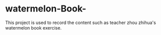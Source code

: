 # watermelon-Book-
This project is used to record the content such as teacher zhou zhihua's watermelon book exercise.
